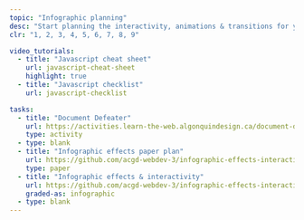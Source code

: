 ```yaml
---
topic: "Infographic planning"
desc: "Start planning the interactivity, animations & transitions for your responsive infographic."
clr: "1, 2, 3, 4, 5, 6, 7, 8, 9"

video_tutorials:
  - title: "Javascript cheat sheet"
    url: javascript-cheat-sheet
    highlight: true
  - title: "Javascript checklist"
    url: javascript-checklist

tasks:
  - title: "Document Defeater"
    url: https://activities.learn-the-web.algonquindesign.ca/document-defeater/
    type: activity
  - type: blank
  - title: "Infographic effects paper plan"
    url: https://github.com/acgd-webdev-3/infographic-effects-interactivity#1-paper-plan
    type: paper
  - title: "Infographic effects & interactivity"
    url: https://github.com/acgd-webdev-3/infographic-effects-interactivity
    graded-as: infographic
  - type: blank
---
```

